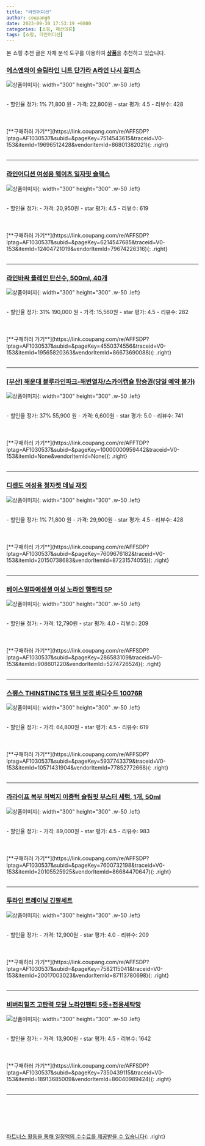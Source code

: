```yaml
---
title: "라인어디션"
author: coupang6
date: 2023-09-30 17:53:19 +0800
categories: [쇼핑, 패션의류]
tags: [쇼핑, 라인어디션]
---
```


본 쇼핑 추천 글은 자체 분석 도구를 이용하여 [**상품**](https://link.coupang.com/a/bao1ui)을 추천하고 있습니다.

### [에스앤와이 슬림라인 니트 단가라 A라인 나시 원피스](https://link.coupang.com/re/AFFSDP?lptag=AF1030537&subid=&pageKey=7514543615&traceid=V0-153&itemId=19696512428&vendorItemId=86801382021)

![상품이미지](https://thumbnail9.coupangcdn.com/thumbnails/remote/230x230ex/image/vendor_inventory/c3de/ae71a20fc48457763c776b1c7de06e80efc2842151b3ed57dc37cd8fa8f5.jpg){: width="300" height="300" .w-50 .left}


<br>
- 할인율 정가: 1%  71,800   원
- 가격: 22,800원
- star 평가: 4.5
- 리뷰수: 428
<br>
<br>
<br>
<br>
[**구매하러 가기**](https://link.coupang.com/re/AFFSDP?lptag=AF1030537&subid=&pageKey=7514543615&traceid=V0-153&itemId=19696512428&vendorItemId=86801382021){: .right}
<br>
<br>

---

### [라인어디션 여성용 웨이츠 일자핏 슬랙스](https://link.coupang.com/re/AFFSDP?lptag=AF1030537&subid=&pageKey=6214547685&traceid=V0-153&itemId=12404721019&vendorItemId=79674226316)

![상품이미지](https://thumbnail6.coupangcdn.com/thumbnails/remote/230x230ex/image/retail/images/2021/12/02/10/6/e176a021-4620-427d-84bd-b9db277f592a.jpg){: width="300" height="300" .w-50 .left}


<br>
- 할인율 정가: 
- 가격: 20,950원
- star 평가: 4.5
- 리뷰수: 619
<br>
<br>
<br>
<br>
[**구매하러 가기**](https://link.coupang.com/re/AFFSDP?lptag=AF1030537&subid=&pageKey=6214547685&traceid=V0-153&itemId=12404721019&vendorItemId=79674226316){: .right}
<br>
<br>

---

### [라인바싸 플레인 탄산수, 500ml, 40개](https://link.coupang.com/re/AFFSDP?lptag=AF1030537&subid=&pageKey=4550374556&traceid=V0-153&itemId=19565820363&vendorItemId=86673690088)

![상품이미지](https://thumbnail7.coupangcdn.com/thumbnails/remote/230x230ex/image/retail/images/585bfc47-5ac0-42a4-b47c-bc6eb5ae85d41670284621980559542.png){: width="300" height="300" .w-50 .left}


<br>
- 할인율 정가: 31%  190,000   원
- 가격: 15,560원
- star 평가: 4.5
- 리뷰수: 282
<br>
<br>
<br>
<br>
[**구매하러 가기**](https://link.coupang.com/re/AFFSDP?lptag=AF1030537&subid=&pageKey=4550374556&traceid=V0-153&itemId=19565820363&vendorItemId=86673690088){: .right}
<br>
<br>

---

### [[부산] 해운대 블루라인파크-해변열차/스카이캡슐 탑승권(당일 예약 불가)](https://link.coupang.com/re/AFFTDP?lptag=AF1030537&subid=&pageKey=10000000959442&traceid=V0-153&itemId=None&vendorItemId=None)

![상품이미지](https://thumbnail9.coupangcdn.com/thumbnails/remote/230x230ex/image/travel_reactor/travelSeller/common/A00317467/ff67ca35-c07c-4a01-92a4-054802aa8698.jpg){: width="300" height="300" .w-50 .left}


<br>
- 할인율 정가: 37%  55,900   원
- 가격: 6,600원
- star 평가: 5.0
- 리뷰수: 741
<br>
<br>
<br>
<br>
[**구매하러 가기**](https://link.coupang.com/re/AFFTDP?lptag=AF1030537&subid=&pageKey=10000000959442&traceid=V0-153&itemId=None&vendorItemId=None){: .right}
<br>
<br>

---

### [디센도 여성용 청자켓 데님 재킷](https://link.coupang.com/re/AFFSDP?lptag=AF1030537&subid=&pageKey=7609676182&traceid=V0-153&itemId=20150738683&vendorItemId=87231574055)

![상품이미지](https://thumbnail7.coupangcdn.com/thumbnails/remote/230x230ex/image/vendor_inventory/1f44/45a4909b354f3fc7d8fe8aaff5fb16faff08337a2bdc380c8e7dea5f8467.jpg){: width="300" height="300" .w-50 .left}


<br>
- 할인율 정가: 1%  71,800   원
- 가격: 29,900원
- star 평가: 4.5
- 리뷰수: 428
<br>
<br>
<br>
<br>
[**구매하러 가기**](https://link.coupang.com/re/AFFSDP?lptag=AF1030537&subid=&pageKey=7609676182&traceid=V0-153&itemId=20150738683&vendorItemId=87231574055){: .right}
<br>
<br>

---

### [베이스알파에센셜 여성 노라인 햄팬티 5P](https://link.coupang.com/re/AFFSDP?lptag=AF1030537&subid=&pageKey=286583109&traceid=V0-153&itemId=908601220&vendorItemId=5274726524)

![상품이미지](https://thumbnail10.coupangcdn.com/thumbnails/remote/230x230ex/image/retail/images/701360330387401-a4839cca-1f41-4c6e-b6e7-59096d2fdcb0.jpg){: width="300" height="300" .w-50 .left}


<br>
- 할인율 정가: 
- 가격: 12,790원
- star 평가: 4.0
- 리뷰수: 209
<br>
<br>
<br>
<br>
[**구매하러 가기**](https://link.coupang.com/re/AFFSDP?lptag=AF1030537&subid=&pageKey=286583109&traceid=V0-153&itemId=908601220&vendorItemId=5274726524){: .right}
<br>
<br>

---

### [스팽스 THINSTINCTS 탱크 보정 바디수트 10076R](https://link.coupang.com/re/AFFSDP?lptag=AF1030537&subid=&pageKey=5937743379&traceid=V0-153&itemId=10571431904&vendorItemId=77852772668)

![상품이미지](https://thumbnail6.coupangcdn.com/thumbnails/remote/230x230ex/image/retail/images/2021/07/30/12/7/b56afab0-e26d-4cdc-a4bc-47f0bfee9339.jpg){: width="300" height="300" .w-50 .left}


<br>
- 할인율 정가: 
- 가격: 64,800원
- star 평가: 4.5
- 리뷰수: 619
<br>
<br>
<br>
<br>
[**구매하러 가기**](https://link.coupang.com/re/AFFSDP?lptag=AF1030537&subid=&pageKey=5937743379&traceid=V0-153&itemId=10571431904&vendorItemId=77852772668){: .right}
<br>
<br>

---

### [라라이프 복부 허벅지 이중턱 슬림핏 부스터 세럼, 1개, 50ml](https://link.coupang.com/re/AFFSDP?lptag=AF1030537&subid=&pageKey=7600732198&traceid=V0-153&itemId=20105525925&vendorItemId=86684470647)

![상품이미지](https://thumbnail7.coupangcdn.com/thumbnails/remote/230x230ex/image/vendor_inventory/5643/103674240523ead6844c32339b14d5531cc635ffaa1ad81bee00eb162cf6.jpg){: width="300" height="300" .w-50 .left}


<br>
- 할인율 정가: 
- 가격: 89,000원
- star 평가: 4.5
- 리뷰수: 983
<br>
<br>
<br>
<br>
[**구매하러 가기**](https://link.coupang.com/re/AFFSDP?lptag=AF1030537&subid=&pageKey=7600732198&traceid=V0-153&itemId=20105525925&vendorItemId=86684470647){: .right}
<br>
<br>

---

### [투라인 트레이닝 긴팔세트](https://link.coupang.com/re/AFFSDP?lptag=AF1030537&subid=&pageKey=7582115041&traceid=V0-153&itemId=20017003023&vendorItemId=87113780698)

![상품이미지](https://thumbnail7.coupangcdn.com/thumbnails/remote/230x230ex/image/vendor_inventory/672e/3e9dc15ebf5631704f22a238d9f1ada53c389fd3488a593a95c4cb8f711a.jpg){: width="300" height="300" .w-50 .left}


<br>
- 할인율 정가: 
- 가격: 12,900원
- star 평가: 4.0
- 리뷰수: 209
<br>
<br>
<br>
<br>
[**구매하러 가기**](https://link.coupang.com/re/AFFSDP?lptag=AF1030537&subid=&pageKey=7582115041&traceid=V0-153&itemId=20017003023&vendorItemId=87113780698){: .right}
<br>
<br>

---

### [비버리힐즈 고탄력 모달 노라인팬티 5종+전용세탁망](https://link.coupang.com/re/AFFSDP?lptag=AF1030537&subid=&pageKey=7350439115&traceid=V0-153&itemId=18913685009&vendorItemId=86040989424)

![상품이미지](https://thumbnail6.coupangcdn.com/thumbnails/remote/230x230ex/image/vendor_inventory/3993/e3bdc4a5e896a7c06a41bacfd8416c5fc3658d0c644eef33d1cbf31052ea.jpg){: width="300" height="300" .w-50 .left}


<br>
- 할인율 정가: 
- 가격: 13,900원
- star 평가: 4.5
- 리뷰수: 1642
<br>
<br>
<br>
<br>
[**구매하러 가기**](https://link.coupang.com/re/AFFSDP?lptag=AF1030537&subid=&pageKey=7350439115&traceid=V0-153&itemId=18913685009&vendorItemId=86040989424){: .right}
<br>
<br>

---
<br><br><br><br><br> [파트너스 활동을 통해 일정액의 수수료를 제공받을 수 있습니다](https://link.coupang.com/a/bao1ui){: .right}